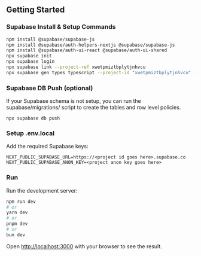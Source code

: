 
## Getting Started



### Supabase Install & Setup Commands
```bash
npm install @supabase/supabase-js
npm install @supabase/auth-helpers-nextjs @supabase/supabase-js
npm install @supabase/auth-ui-react @supabase/auth-ui-shared
npx supabase init
npx supabase login
npx supabase link --project-ref xwetpmiztbplytjnhvcu
npx supabase gen types typescript --project-id "xwetpmiztbplytjnhvcu" --schema public > database.types.ts
```

### Supabase DB Push (optional)
If your Supabase schema is not setup, you can run the supabase/migrations/ script to create the 
tables and row level policies.
```
npx supabase db push
```

### Setup .env.local
Add the required Supabase keys:
```
NEXT_PUBLIC_SUPABASE_URL=https://<project id goes here>.supabase.co
NEXT_PUBLIC_SUPABASE_ANON_KEY=<project anon key goes here>
```


### Run
Run the development server:

```bash
npm run dev
# or
yarn dev
# or
pnpm dev
# or
bun dev
```

Open [http://localhost:3000](http://localhost:3000) with your browser to see the result.

